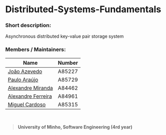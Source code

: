 # Distributed-Systems-Fundamentals

### Short description:
Asynchronous distributed key-value pair storage system

### Members / Maintainers:


|      Name     | Number |
|---------------|--------|
| [João Azevedo](https://github.com/devzizu)   | A85227 |
| [Paulo Araújo](https://github.com/paulob122) | A85729 |
| [Alexandre Miranda](https://github.com/aemiranda7) | A84462 |
| [Alexandre Ferreira](https://github.com/brancc0c) | A84961 |
| [Miguel Cardoso](https://github.com/miguelcardosop) | A85315 |

<br>

>**University of Minho, Software Engineering (4rd year)**
